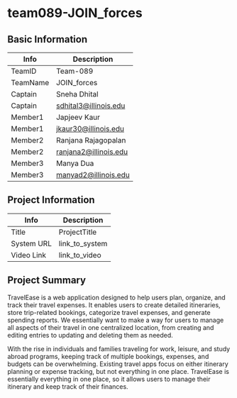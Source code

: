 # team089-JOIN_forces

## Basic Information

|   Info      |        Description     |
| ----------- | ---------------------- |
| TeamID      |  Team-089              |
| TeamName    |  JOIN_forces           |
| Captain     |  Sneha Dhital          |
| Captain     |  sdhital3@illinois.edu |
| Member1     |  Japjeev Kaur          |
| Member1     |  jkaur30@illinois.edu  |
| Member2     |  Ranjana Rajagopalan   |
| Member2     |  ranjana2@illinois.edu |
| Member3     |  Manya Dua             |
| Member3     |  manyad2@illinois.edu  |

## Project Information

|   Info      |        Description     |
| ----------- | ---------------------- |
|  Title      |       ProjectTitle     |
| System URL  |      link_to_system    |
| Video Link  |      link_to_video     |

## Project Summary

TravelEase is a web application designed to help users plan, organize, and track their travel expenses. It enables users to create detailed itineraries, store trip-related bookings, categorize travel expenses, and generate spending reports. We essentially want to make a way for users to manage all aspects of their travel in one centralized location, from creating and editing entries to updating and deleting them as needed.

With the rise in individuals and families traveling for work, leisure, and study abroad programs, keeping track of multiple bookings, expenses, and budgets can be overwhelming. Existing travel apps focus on either itinerary planning or expense tracking, but not everything in one place. TravelEase is essentially everything in one place, so it allows users to manage their itinerary and keep track of their finances.


